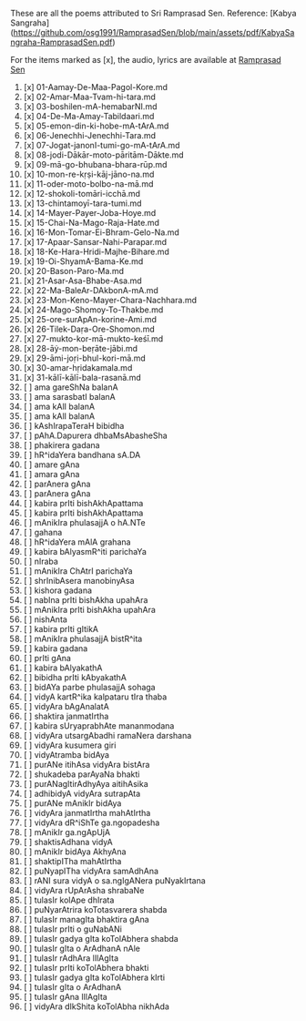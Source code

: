 These are all the poems attributed to Sri Ramprasad Sen.
Reference: [Kabya Sangraha] (https://github.com/osg1991/RamprasadSen/blob/main/assets/pdf/KabyaSangraha-RamprasadSen.pdf)


For the items marked as [x], the audio, lyrics are available at [Ramprasad Sen](https://osg1991.github.io/RamprasadSen/)


1.  [x] 01-Aamay-De-Maa-Pagol-Kore.md
2.  [x] 02-Amar-Maa-Tvam-hi-tara.md
3.  [x] 03-boshilen-mA-hemabarNI.md
4.  [x] 04-De-Ma-Amay-Tabildaari.md
5.  [x] 05-emon-din-ki-hobe-mA-tArA.md
6.  [x] 06-Jenechhi-Jenechhi-Tara.md
7.  [x] 07-Jogat-janonI-tumi-go-mA-tArA.md
8.  [x] 08-jodi-Dākār-moto-pāritām-Dākte.md
9.  [x] 09-mā-go-bhubana-bhara-rūp.md
10. [x] 10-mon-re-kṛṣi-kāj-jāno-na.md
11. [x] 11-oder-moto-bolbo-na-mā.md
12. [x] 12-shokoli-tomāri-icchā.md
13. [x] 13-chintamoyī-tara-tumi.md
14. [x] 14-Mayer-Payer-Joba-Hoye.md
15. [x] 15-Chai-Na-Mago-Raja-Hate.md
16. [x] 16-Mon-Tomar-Ei-Bhram-Gelo-Na.md
17. [x] 17-Apaar-Sansar-Nahi-Parapar.md
18. [x] 18-Ke-Hara-Hridi-Majhe-Bihare.md
19. [x] 19-Oi-ShyamA-Bama-Ke.md
20. [x] 20-Bason-Paro-Ma.md
21. [x] 21-Asar-Asa-Bhabe-Asa.md
22. [x] 22-Ma-BaleAr-DAkbonA-mA.md
23. [x] 23-Mon-Keno-Mayer-Chara-Nachhara.md
24. [x] 24-Mago-Shomoy-To-Thakbe.md
25. [x] 25-ore-surApAn-korine-Ami.md
26. [x] 26-Tilek-Daṛa-Ore-Shomon.md
27. [x] 27-mukto-kor-mā-mukto-keśī.md
28. [x] 28-āẏ-mon-beṛāte-jābi.md
29. [x] 29-āmi-joṛi-bhul-kori-mā.md
30. [x] 30-amar-hṛidakamala.md
31. [x] 31-kālī-kālī-bala-rasanā.md
32. [ ] ama gareShNa balanA  
33. [ ] ama sarasbatI balanA 
34. [ ] ama kAlI balanA      
35. [ ] ama kAlI balanA      
36. [ ] kAshIrapaTeraH bibidha
37. [ ] pAhA.Dapurera dhbaMsAbasheSha
38. [ ] phakirera gadana
39. [ ] hR^idaYera bandhana sA.DA
40. [ ] amare gAna
41. [ ] amara gAna
42. [ ] parAnera gAna
43. [ ] parAnera gAna
44. [ ] kabira prIti bishAkhApattama
45. [ ] kabira prIti bishAkhApattama
46. [ ] mAnikIra phulasajjA o hA.NTe
47. [ ] gahana
48. [ ] hR^idaYera mAlA grahana
49. [ ] kabira bAlyasmR^iti parichaYa
50. [ ] nIraba
51. [ ] mAnikIra ChAtrI parichaYa
52. [ ] shrInibAsera manobinyAsa
53. [ ] kishora gadana
54. [ ] nabIna prIti bishAkha upahAra
55. [ ] mAnikIra prIti bishAkha upahAra
56. [ ] nishAnta
57. [ ] kabira prIti gItikA
58. [ ] mAnikIra phulasajjA bistR^ita
59. [ ] kabira gadana
60. [ ] prIti gAna
61. [ ] kabira bAlyakathA
62. [ ] bibidha prIti kAbyakathA
63. [ ] bidAYa parbe phulasajjA sohaga
64. [ ] vidyA kartR^ika kalpataru tIra thaba  
65. [ ] vidyAra bAgAnalatA  
66. [ ] shaktira janmatIrtha  
67. [ ] kabira sUryaprabhAte mananmodana  
68. [ ] vidyAra utsargAbadhi ramaNera darshana  
69. [ ] vidyAra kusumera giri  
70. [ ] vidyAtramba bidAya  
71. [ ] purANe itihAsa vidyAra bistAra  
72. [ ] shukadeba parAyaNa bhakti  
73. [ ] purANagItirAdhyAya aitihAsika  
74. [ ] adhibidyA vidyAra sutrapAta  
75. [ ] purANe mAnikIr bidAya  
76. [ ] vidyAra janmatIrtha mahAtIrtha  
77. [ ] vidyAra dR^iShTe ga.ngopadesha  
78. [ ] mAnikIr ga.ngApUjA  
79. [ ] shaktisAdhana vidyA  
80. [ ] mAnikIr bidAya AkhyAna  
81. [ ] shaktipITha mahAtIrtha  
82. [ ] puNyapITha vidyAra samAdhAna  
83. [ ] rANI sura vidyA o sa.ngIgANera puNyakIrtana
84. [ ] vidyAra rUpArAsha shrabaNe  
85. [ ] tulasIr kolApe dhIrata  
86. [ ] puNyarAtrira koTotasvarera shabda  
87. [ ] tulasIr managIta bhaktira gAna  
88. [ ] tulasIr prIti o guNabANi  
89. [ ] tulasIr gadya gIta koTolAbhera shabda  
90. [ ] tulasIr gIta o ArAdhanA nAle  
91. [ ] tulasIr rAdhAra lIlAgIta  
92. [ ] tulasIr prIti koTolAbhera bhakti  
93. [ ] tulasIr gadya gIta koTolAbhera kIrti  
94. [ ] tulasIr gIta o ArAdhanA  
95. [ ] tulasIr gAna lIlAgIta  
96. [ ] vidyAra dIkShita koTolAbha nikhAda

